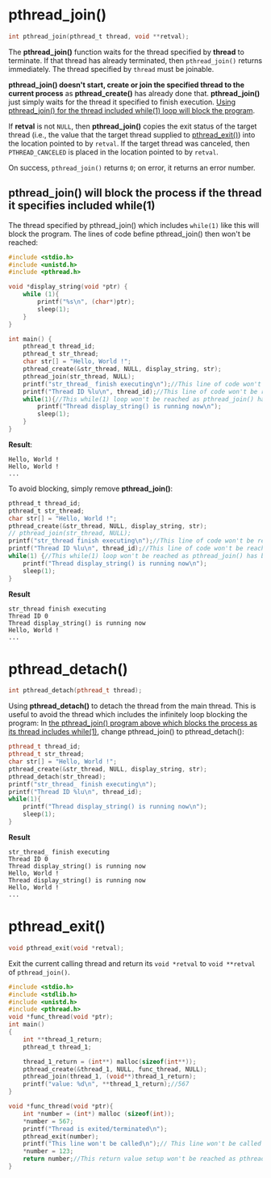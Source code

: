 # pthread_join()

```c
int pthread_join(pthread_t thread, void **retval);
```

The **pthread_join()** function waits for the thread specified by **thread** to terminate. If that thread has already terminated, then ``pthread_join()`` returns immediately. The thread specified by ``thread`` must be joinable.

**pthread_join() doesn't start, create or join the specified thread to the current process** as **pthread_create()** has already done that. **pthread_join()** just simply waits for the thread it specified to finish execution. [Using pthread_join() for the thread included while(1) loop will block the program](#pthread_join-will-block-the-process-if-the-thread-it-specifies-included-while1).

If **retval** is not ``NULL``, then **pthread_join()** copies the exit status  of the target thread (i.e., the value that the target thread supplied to [pthread_exit()](API.md#pthread_exit)) into the location pointed to by ``retval``.  If the target thread was canceled, then ``PTHREAD_CANCELED`` is placed in the location pointed to by ``retval``.

On success, ``pthread_join()`` returns ``0``; on error, it returns an error number.

## pthread_join() will block the process if the thread it specifies included while(1)

The thread specified by pthread_join() which includes ``while(1)`` like this will block the program. The lines of code befine pthread_join() then won't be reached:
```c
#include <stdio.h>
#include <unistd.h>
#include <pthread.h>

void *display_string(void *ptr) {
	while (1){
        printf("%s\n", (char*)ptr);
        sleep(1);
    }
}

int main() {  
	pthread_t thread_id;
	pthread_t str_thread;
    char str[] = "Hello, World !";
    pthread_create(&str_thread, NULL, display_string, str);
	pthread_join(str_thread, NULL);
	printf("str_thread_ finish executing\n");//This line of code won't be reached as pthread_join() has blocked the program
    printf("Thread ID %lu\n", thread_id);//This line of code won't be reached as pthread_join() has blocked the program
	while(1){//This while(1) loop won't be reached as pthread_join() has blocked the program
		printf("Thread display_string() is running now\n");
		sleep(1);
	}
}
```
**Result**:
```
Hello, World !
Hello, World !
...
```
To avoid blocking, simply remove **pthread_join()**:
```c
pthread_t thread_id;
pthread_t str_thread;
char str[] = "Hello, World !";
pthread_create(&str_thread, NULL, display_string, str);
// pthread_join(str_thread, NULL);
printf("str_thread finish executing\n");//This line of code won't be reached as pthread_join() has blocked the program
printf("Thread ID %lu\n", thread_id);//This line of code won't be reached as pthread_join() has blocked the program
while(1) {//This while(1) loop won't be reached as pthread_join() has blocked the program
	printf("Thread display_string() is running now\n");
	sleep(1);
}
```
**Result**
```
str_thread finish executing
Thread ID 0
Thread display_string() is running now
Hello, World !
...
```
# pthread_detach()
```cpp
int pthread_detach(pthread_t thread);
```
Using **pthread_detach()** to detach the thread from the main thread. This is useful to avoid the thread which includes the infinitely loop blocking the program:
In [the pthread_join() program above which blocks the process as its thread includes while(1)](#pthread_join-will-block-the-process-if-the-thread-it-specifies-included-while1), change pthread_join() to pthread_detach():
```cpp
pthread_t thread_id;
pthread_t str_thread;
char str[] = "Hello, World !";
pthread_create(&str_thread, NULL, display_string, str);
pthread_detach(str_thread);
printf("str_thread_ finish executing\n");
printf("Thread ID %lu\n", thread_id);
while(1){
	printf("Thread display_string() is running now\n");
	sleep(1);
}
```
**Result**
```
str_thread_ finish executing
Thread ID 0
Thread display_string() is running now
Hello, World !
Thread display_string() is running now
Hello, World !
...
```
# pthread_exit()
```c
void pthread_exit(void *retval);
```
Exit the current calling thread and return its ``void *retval`` to ``void **retval`` of ``pthread_join()``.

```c
#include <stdio.h>
#include <stdlib.h>
#include <unistd.h>
#include <pthread.h>
void *func_thread(void *ptr);
int main()
{  
    int **thread_1_return;
	pthread_t thread_1;

    thread_1_return = (int**) malloc(sizeof(int**));
	pthread_create(&thread_1, NULL, func_thread, NULL);
	pthread_join(thread_1, (void**)thread_1_return);
    printf("value: %d\n", **thread_1_return);//567
}

void *func_thread(void *ptr){
    int *number = (int*) malloc (sizeof(int));
    *number = 567;
    printf("Thread is exited/terminated\n");
    pthread_exit(number);
    printf("This line won't be called\n");// This line won't be called as thread is exited
    *number = 123;
	return number;//This return value setup won't be reached as pthread_exit() is called above
}
```
